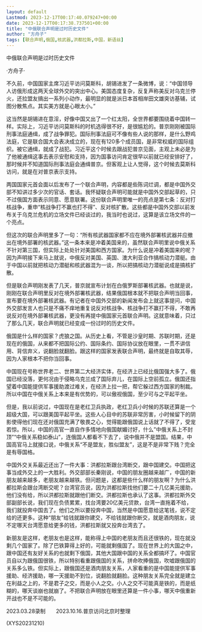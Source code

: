 ```yaml
---
layout: default
Lastmod: 2023-12-17T00:17:40.079247+00:00
date: 2023-12-17T00:17:38.737501+00:00
title: "中俄联合声明是过时历史文件"
author: "方舟子"
tags: [联合声明,俄国,核武器,洪都拉斯,中国，新语丝]
---
```


中俄联合声明是过时历史文件

·方舟子·

不久前，中国国家主席习近平访问莫斯科，胡锡进发了一条微博，说：“中国领导人访俄形成这两天全球外交的突出中心。美国态度复杂，反复声称美反对乌克兰停火，还拉盟友搞出一系列小动作，最明显的就是派日本首相岸田文雄突访基辅，试图分散焦点。其实美方就是心眼太小。”

这当然是胡锡进在意淫，好像中国又出了一个红太阳，全世界都要围绕着中国转一样。实际上，习近平访问莫斯科的时机选得很不好，是很尴尬的。普京刚刚被国际刑事法庭通缉，成了战争罪犯。国际刑事法庭可不像有些人说的那样，是什么野鸡法庭，它是联合国大会表决成立的，现在有120多个成员国，是非常权威的国际组织。被它通缉，就成了战犯。习近平这个时候去跟战犯普京见面，主观上未必是为了他被通缉这事去表示安慰和支持，因为国事访问肯定很早以前就已经安排好了，那时候并不知道国际刑事法庭会通缉普京。但客观上让人觉得，这个时候去莫斯科访问，就是在对普京表示支持。

两国国家元首会面以后发布了一个联合声明，内容都是些陈词烂调，都是中国外交部不知讲过多少次的官话、套话。我怀疑联合声明可能就是中国外交部起草的，只不过俄国方面表示同意、愿意联署。这份联合声明里唯一的亮点是第七条：反对打核战争，重申“核战争打不赢也打不得”、反对核扩散。这些都是中国外交部以前发布关于乌克兰危机的立场文件已经谈过的，我当时也说过，这算是该立场文件的一个亮点。

但这次的联合声明里多了一句：“所有核武器国家都不应在境外部署核武器并应撤出在境外部署的核武器。”这一条本来是冲着美国来的，虽然联合声明里说中俄关系不针对第三国，但实际上处处针对美国和西方国家。为什么说是冲着美国来的呢？因为声明接下来马上就说，中俄反对美国、英国、澳大利亚合作搞核动力潜艇。由于中国以前就把核动力潜艇和核武器混为一谈，所以把搞核动力潜艇说成是搞核扩散。

但是联合声明刚发表了几天，普京就宣布计划在白俄罗斯部署核武器。也就是说，刚刚在联合声明里反对在境外部署核武器，结果俄国根本就不把联合声明当回事，宣布要在境外部署核武器。有记者在中国外交部的新闻发布会上就这事提问，中国外交部发言人也只是不痛不痒地重复说反对核战争、核战争打不赢打不得，不敢再说反对在境外部署核武器，更没有再提中俄国家元首联合声明。这就意味着，只过了那么几天，联合声明就已经变成一份过时的历史文件。

俄国是什么样的国家？虎狼之国。从历史上看，不管是沙皇时期、苏联时期，还是现在的俄国，从来都不把国际公约、国际条约、国际协议放在眼里，一贯不讲信用、背信弃义，说翻脸就翻脸。跟这样的国家发表联合声明，最终就是自取其辱，因为人家根本不把你当回事。

中国现在号称世界老二、世界第二大经济实体，在经济上已经比俄国强大多了。俄国已经没落，更何况由于侵略乌克兰成了国际弃儿，在国际上空前孤立。俄国还指望着中国能提供军事援助渡过难关，在经济上拉一把，帮它躲过西方国家的制裁。所以中国在中俄关系上本来是有优势的，可以傲视俄国，至少可与之平起平坐。

但是，我以前说过，中国现在是老红卫兵执政，老红卫兵小时候的苏联还算是一个超级大国，可以跟美国平起平坐。这些人心目中的苏联非常厉害，小时候留下的阴影使得他们现在还对俄国充满了敬畏之心，觉得能跟俄国说上话就了不得了，受宠若惊。所以，中国的高官一直自作多情地向俄国献媚讨好，什么”中俄关系上不封顶”“中俄关系稳如泰山”，连俄国人都看不下去了，说中俄并不是盟国。结果，中国高官马上就接口说，中俄关系“不是盟友，胜似盟友”，这是不是非常下贱？完全是有辱国格。

中国外交关系最近还出了一件大事：洪都拉斯跟台湾断交，跟中国建交。中国把这事当成外交上的一大胜利。外交部部长秦刚说，中国的朋友圈越来越广，中国的新朋友越来越多，老朋友越来越铁。但问题是，这都是些什么样的朋友啊？为什么洪都拉斯会跟台湾断交呢？台湾官员说，因为洪都拉斯找他们要二十几亿美元援助，他们没有给，所以洪都拉斯就跟他们断交。洪都拉斯也承认了这事。洪都拉斯外交部副部长说，我们现在负债累累，找台湾要20亿美元贷款，台湾一直拖着不给，我们就投奔中国去了。他们之所以要投奔中国，当然是中国愿意给这笔钱，说不定给的还更多。这种“朋友”给钱就跟你建交，不给钱就跟你断交，就是酒肉朋友，说不定哪天台湾愿意给更多的钱，洪都拉斯就又投奔台湾去了。

新朋友是这样，老朋友也是这样，能称得上中国的老朋友而且还很铁的，现在就没剩几个国家了。除了巴铁算得上好的，可能就剩俄国了。现在世界上的大国之中，跟中国还有友好关系的也就剩下俄国，其他大国跟中国的关系全都搞坏了。中国官员自以为跟俄国很铁，所以特别看重跟俄国的关系，拼命吹捧俄国，吹嘘跟俄国的关系多么铁。但实际上，跟俄国还是酒肉朋友关系，人家看重的是中国能提供军事援助、经济援助，哪一天援助不到位，说翻脸就翻脸。这种朋友关系完全就是建立在利益之上的，不是君子之交，而是小人之交。小人之交不可能真是铁的，而是纸糊的，哪天谈崩也就崩了。不把联合声明放在眼里还算是一件小事，哪天中俄重新开战也不是不可能的。

2023.03.28录制　　2023.10.16.普京访问北京时整理

(XYS20231210)

